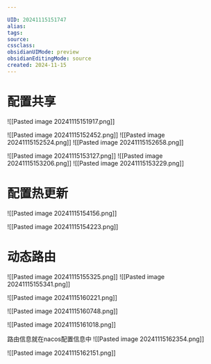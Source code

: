```yaml
---

UID: 20241115151747 
alias: 
tags: 
source: 
cssclass: 
obsidianUIMode: preview
obsidianEditingMode: source
created: 2024-11-15
---
```


# 配置共享
![[Pasted image 20241115151917.png]]

![[Pasted image 20241115152452.png]]
![[Pasted image 20241115152524.png]]
![[Pasted image 20241115152658.png]]

![[Pasted image 20241115153127.png]]
![[Pasted image 20241115153206.png]]
![[Pasted image 20241115153229.png]]

# 配置热更新
![[Pasted image 20241115154156.png]]

![[Pasted image 20241115154223.png]]

# 动态路由
![[Pasted image 20241115155325.png]]
![[Pasted image 20241115155341.png]]

![[Pasted image 20241115160221.png]]

![[Pasted image 20241115160748.png]]

![[Pasted image 20241115161018.png]]

路由信息就在nacos配置信息中
![[Pasted image 20241115162354.png]]

![[Pasted image 20241115162151.png]]





